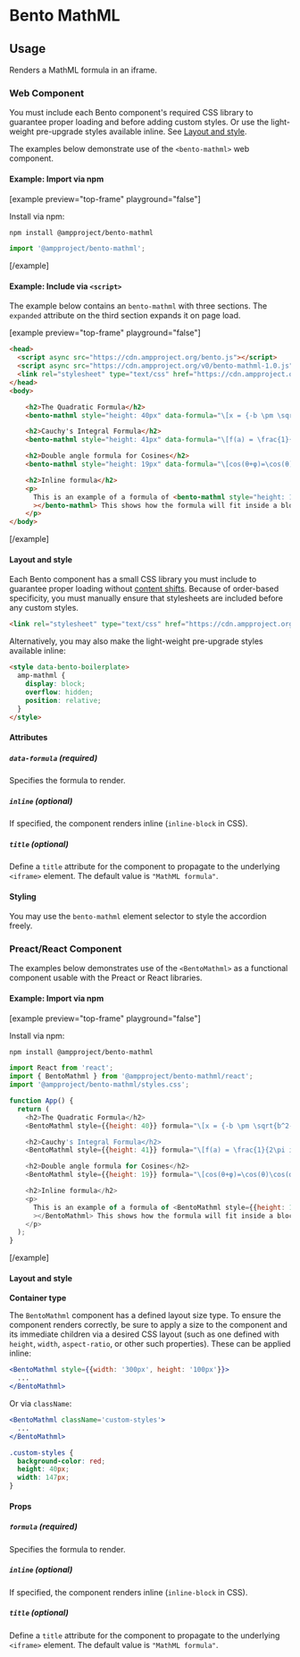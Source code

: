 # Bento MathML

## Usage

Renders a MathML formula in an iframe.

### Web Component

You must include each Bento component's required CSS library to guarantee proper loading and before adding custom styles. Or use the light-weight pre-upgrade styles available inline. See [Layout and style](#layout-and-style).

The examples below demonstrate use of the `<bento-mathml>` web component.

#### Example: Import via npm

[example preview="top-frame" playground="false"]

Install via npm:

```sh
npm install @ampproject/bento-mathml
```

```javascript
import '@ampproject/bento-mathml';
```

[/example]

#### Example: Include via `<script>`

The example below contains an `bento-mathml` with three sections. The
`expanded` attribute on the third section expands it on page load.

[example preview="top-frame" playground="false"]

```html
<head>
  <script async src="https://cdn.ampproject.org/bento.js"></script>
  <script async src="https://cdn.ampproject.org/v0/bento-mathml-1.0.js"></script>
  <link rel="stylesheet" type="text/css" href="https://cdn.ampproject.org/v0/bento-mathml-1.0.css">
</head>
<body>

    <h2>The Quadratic Formula</h2>
    <bento-mathml style="height: 40px" data-formula="\[x = {-b \pm \sqrt{b^2-4ac} \over 2a}.\]"></bento-mathml>

    <h2>Cauchy's Integral Formula</h2>
    <bento-mathml style="height: 41px" data-formula="\[f(a) = \frac{1}{2\pi i} \oint\frac{f(z)}{z-a}dz\]"></bento-mathml>

    <h2>Double angle formula for Cosines</h2>
    <bento-mathml style="height: 19px" data-formula="\[cos(θ+φ)=\cos(θ)\cos(φ)−\sin(θ)\sin(φ)\]"></bento-mathml>

    <h2>Inline formula</h2>
    <p>
      This is an example of a formula of <bento-mathml style="height: 11px; width: 8px" inline data-formula="`x`"></bento-mathml>, <bento-mathml style="height: 40px; width: 147px" inline data-formula="\[x = {-b \pm \sqrt{b^2-4ac} \over 2a}.\]"></bento-mathml> placed inline in the middle of a block of text. <bento-mathml style="height: 19px; width: 72px" inline data-formula="\( \cos(θ+φ) \)"
      ></bento-mathml> This shows how the formula will fit inside a block of text and can be styled with CSS.
    </p>
</body>
```

[/example]

#### Layout and style

Each Bento component has a small CSS library you must include to guarantee proper loading without [content shifts](https://web.dev/cls/). Because of order-based specificity, you must manually ensure that stylesheets are included before any custom styles.

```html
<link rel="stylesheet" type="text/css" href="https://cdn.ampproject.org/v0/bento-mathml-1.0.css">
```

Alternatively, you may also make the light-weight pre-upgrade styles available inline:

```html
<style data-bento-boilerplate>
  amp-mathml {
    display: block;
    overflow: hidden;
    position: relative;
  }
</style>
```

#### Attributes

##### `data-formula` (required)

Specifies the formula to render.

##### `inline` (optional)

If specified, the component renders inline (`inline-block` in CSS).

##### `title` (optional)

Define a `title` attribute for the component to propagate to the underlying `<iframe>` element. The default value is `"MathML formula"`.

#### Styling

You may use the `bento-mathml` element selector to style the accordion freely.

### Preact/React Component

The examples below demonstrates use of the `<BentoMathml>` as a functional component usable with the Preact or React libraries.

#### Example: Import via npm

[example preview="top-frame" playground="false"]

Install via npm:

```sh
npm install @ampproject/bento-mathml
```

```javascript
import React from 'react';
import { BentoMathml } from '@ampproject/bento-mathml/react';
import '@ampproject/bento-mathml/styles.css';

function App() {
  return (
    <h2>The Quadratic Formula</h2>
    <BentoMathml style={{height: 40}} formula="\[x = {-b \pm \sqrt{b^2-4ac} \over 2a}.\]"></BentoMathml>

    <h2>Cauchy's Integral Formula</h2>
    <BentoMathml style={{height: 41}} formula="\[f(a) = \frac{1}{2\pi i} \oint\frac{f(z)}{z-a}dz\]"></BentoMathml>

    <h2>Double angle formula for Cosines</h2>
    <BentoMathml style={{height: 19}} formula="\[cos(θ+φ)=\cos(θ)\cos(φ)−\sin(θ)\sin(φ)\]"></BentoMathml>

    <h2>Inline formula</h2>
    <p>
      This is an example of a formula of <BentoMathml style={{height: 11, width: 8}} inline formula="`x`"></BentoMathml>, <BentoMathml style={{height: 40, width: 147}} inline formula="\[x = {-b \pm \sqrt{b^2-4ac} \over 2a}.\]"></BentoMathml> placed inline in the middle of a block of text. <BentoMathml style={{height: 19, width: 72}} inline formula="\( \cos(θ+φ) \)"
      ></BentoMathml> This shows how the formula will fit inside a block of text and can be styled with CSS.
    </p>
  );
}
```

[/example]

#### Layout and style

**Container type**

The `BentoMathml` component has a defined layout size type. To ensure the component renders correctly, be sure to apply a size to the component and its immediate children via a desired CSS layout (such as one defined with `height`, `width`, `aspect-ratio`, or other such properties). These can be applied inline:

```jsx
<BentoMathml style={{width: '300px', height: '100px'}}>
  ...
</BentoMathml>
```

Or via `className`:

```jsx
<BentoMathml className='custom-styles'>
  ...
</BentoMathml>
```

```css
.custom-styles {
  background-color: red;
  height: 40px;
  width: 147px;
}
```

#### Props

##### `formula` (required)

Specifies the formula to render.

##### `inline` (optional)

If specified, the component renders inline (`inline-block` in CSS).

##### `title` (optional)

Define a `title` attribute for the component to propagate to the underlying `<iframe>` element. The default value is `"MathML formula"`.

